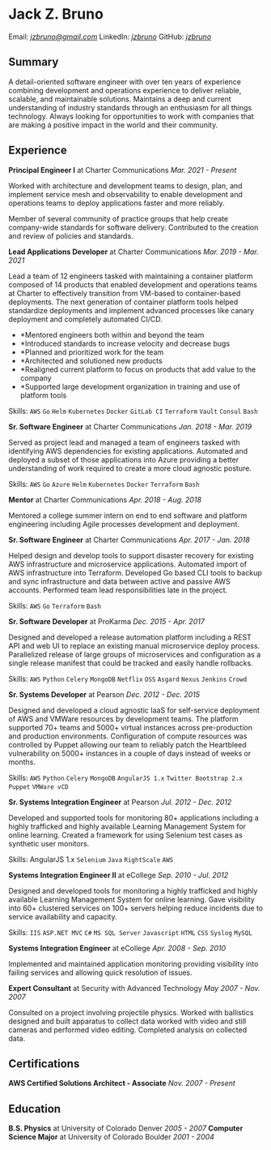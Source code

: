# Jack Z. Bruno

Email: *<jzbruno@gmail.com>* LinkedIn: *[jzbruno](https://www.linkedin.com/in/jzbruno)* GitHub: *[jzbruno](https://github.com/jzbruno)*

## Summary

A detail-oriented software engineer with over ten years of experience combining development and operations experience to deliver reliable, scalable, and maintainable solutions. Maintains a deep and current understanding of industry standards through an enthusiasm for all things technology. Always looking for opportunities to work with companies that are making a positive impact in the world and their community. 

## Experience

**Principal Engineer I** at Charter Communications *Mar. 2021 - Present*

Worked with architecture and development teams to design, plan, and implement service mesh and observability to enable development and operations teams to deploy applications faster and more reliably. 

Member of several community of practice groups that help create company-wide standards for software delivery. Contributed to the creation and review of policies and standards. 

**Lead Applications Developer** at Charter Communications *Mar. 2019 - Mar. 2021*

Lead a team of 12 engineers tasked with maintaining a container platform composed of 14 products that enabled development and operations teams at Charter to effectively transition from VM-based to container-based deployments. The next generation of container platform tools helped standardize deployments and implement advanced processes like canary deployment and completely automated CI/CD.

* *Mentored engineers both within and beyond the team
* *Introduced standards to increase velocity and decrease bugs
* *Planned and prioritized work for the team
* *Architected and solutioned new products
* *Realigned current platform to focus on products that add value to the company
* *Supported large development organization in training and use of platform tools


Skills: `AWS` `Go` `Helm` `Kubernetes` `Docker` `GitLab CI` `Terraform` `Vault` `Consul` `Bash`

**Sr. Software Engineer** at Charter Communications *Jan. 2018 - Mar. 2019*

Served as project lead and managed a team of engineers tasked with identifying AWS dependencies for existing applications. Automated and deployed a subset of those applications into Azure providing a better understanding of work required to create a more cloud agnostic posture. 

Skills: `AWS` `Go` `Azure` `Helm` `Kubernetes` `Docker` `Terraform` `Bash`

**Mentor** at Charter Communications *Apr. 2018 - Aug. 2018*

Mentored a college summer intern on end to end software and platform engineering including Agile processes development and deployment.

**Sr. Software Engineer** at Charter Communications *Apr. 2017 - Jan. 2018*

Helped design and develop tools to support disaster recovery for existing AWS infrastructure and microservice applications. Automated import of AWS infrastructure into Terraform. Developed Go based CLI tools to backup and sync infrastructure and data between active and passive AWS accounts. Performed team lead responsibilities late in the project.

Skills: `AWS` `Go` `Terraform` `Bash`

**Sr. Software Developer** at ProKarma *Dec. 2015 - Apr. 2017*

Designed and developed a release automation platform including a REST API and web UI to replace an existing manual microservice deploy process. Parallelized release of large groups of microservices and configuration as a single release manifest that could be tracked and easily handle rollbacks.

Skills: `AWS` `Python` `Celery` `MongoDB` `Netflix` `OSS` `Asgard` `Nexus` `Jenkins` `Crowd`

**Sr. Systems Developer** at Pearson *Dec. 2012 - Dec. 2015*

Designed and developed a cloud agnostic IaaS for self-service deployment of AWS and VMWare resources by development teams. The platform supported 70+ teams and 5000+ virtual instances across pre-production and production environments. Configuration of compute resources was controlled by Puppet allowing our team to reliably patch the Heartbleed vulnerability on 5000+ instances in a couple of days instead of weeks or months.

Skills: `AWS` `Python` `Celery` `MongoDB` `AngularJS 1.x` `Twitter Bootstrap 2.x` `Puppet` `VMWare vCD`

**Sr. Systems Integration Engineer** at Pearson *Jul. 2012 - Dec. 2012*

Developed and supported tools for monitoring 80+ applications including a highly trafficked and highly available Learning Management System for online learning. Created a framework for using Selenium test cases as synthetic user monitors.

Skills: AngularJS 1.x `Selenium` `Java` `RightScale` `AWS`

**Systems Integration Engineer II** at eCollege *Sep. 2010 - Jul. 2012*

Designed and developed tools for monitoring a highly trafficked and highly available Learning Management System for online learning. Gave visibility into 60+ clustered services on 100+ servers helping reduce incidents due to service availability and capacity.

Skills: `IIS` `ASP.NET MVC` `C#` `MS SQL Server` `Javascript` `HTML` `CSS` `Syslog` `MySQL`

**Systems Integration Engineer** at eCollege *Apr. 2008 - Sep. 2010*

Implemented and maintained application monitoring providing visibility into failing services and allowing quick resolution of issues.

**Expert Consultant** at Security with Advanced Technology *May 2007 - Nov. 2007*

Consulted on a project involving projectile physics. Worked with ballistics designed and built apparatus to collect data worked with video and still cameras and performed video editing. Completed analysis on collected data.

## Certifications

**AWS Certified Solutions Architect - Associate** *Nov. 2007 - Present*

## Education

**B.S. Physics** at University of Colorado Denver *2005 - 2007*
**Computer Science Major** at University of Colorado Boulder *2001 - 2004*
